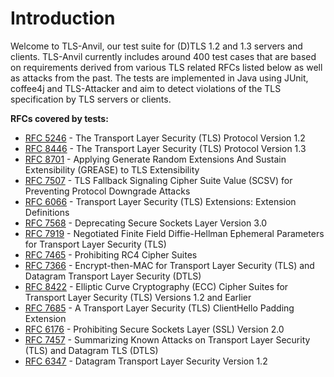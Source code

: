 # Introduction

Welcome to TLS-Anvil, our test suite for (D)TLS 1.2 and 1.3 servers and clients. TLS-Anvil currently includes around 400 test cases that are based on requirements derived from various TLS related RFCs listed below as well as attacks from the past. The tests are implemented in Java using JUnit, coffee4j and TLS-Attacker and aim to detect violations of the TLS specification by TLS servers or clients.

**RFCs covered by tests:**
* [RFC 5246](https://datatracker.ietf.org/doc/html/rfc5246) - The Transport Layer Security (TLS) Protocol Version 1.2
* [RFC 8446](https://datatracker.ietf.org/doc/html/rfc8446) - The Transport Layer Security (TLS) Protocol Version 1.3
* [RFC 8701](https://datatracker.ietf.org/doc/html/rfc8701) - Applying Generate Random Extensions And Sustain Extensibility (GREASE) to TLS Extensibility
* [RFC 7507](https://datatracker.ietf.org/doc/html/rfc7507) - TLS Fallback Signaling Cipher Suite Value (SCSV) for Preventing Protocol Downgrade Attacks
* [RFC 6066](https://datatracker.ietf.org/doc/html/rfc6066) - Transport Layer Security (TLS) Extensions: Extension Definitions
* [RFC 7568](https://datatracker.ietf.org/doc/html/rfc7568) - Deprecating Secure Sockets Layer Version 3.0
* [RFC 7919](https://datatracker.ietf.org/doc/html/rfc7919) - Negotiated Finite Field Diffie-Hellman Ephemeral Parameters for Transport Layer Security (TLS)
* [RFC 7465](https://datatracker.ietf.org/doc/html/rfc7465) - Prohibiting RC4 Cipher Suites
* [RFC 7366](https://datatracker.ietf.org/doc/html/rfc7366) - Encrypt-then-MAC for Transport Layer Security (TLS) and Datagram Transport Layer Security (DTLS)
* [RFC 8422](https://datatracker.ietf.org/doc/html/rfc8422) - Elliptic Curve Cryptography (ECC) Cipher Suites for Transport Layer Security (TLS) Versions 1.2 and Earlier
* [RFC 7685](https://datatracker.ietf.org/doc/html/rfc7685) - A Transport Layer Security (TLS) ClientHello Padding Extension
* [RFC 6176](https://datatracker.ietf.org/doc/html/rfc6176) - Prohibiting Secure Sockets Layer (SSL) Version 2.0
* [RFC 7457](https://datatracker.ietf.org/doc/html/rfc7457) - Summarizing Known Attacks on Transport Layer Security (TLS) and Datagram TLS (DTLS)
* [RFC 6347](https://datatracker.ietf.org/doc/html/rfc6347) - Datagram Transport Layer Security Version 1.2
